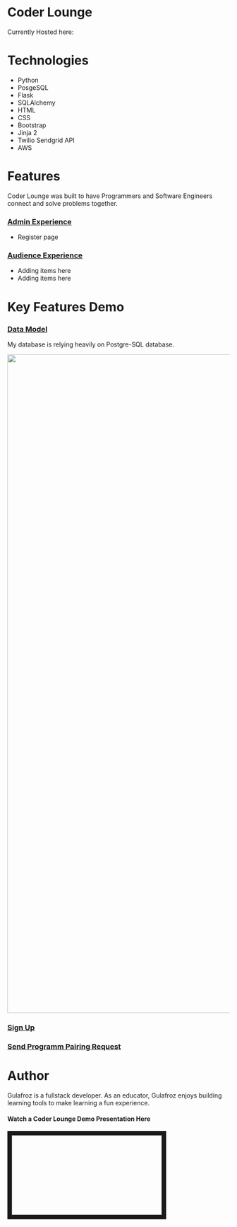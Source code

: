 

# Coder Lounge
Currently Hosted here:

# Technologies

- Python
- PosgeSQL
- Flask
- SQLAlchemy
- HTML
- CSS
- Bootstrap
- Jinja 2
- Twilio Sendgrid API
- AWS

# Features

Coder Lounge was built to have Programmers and Software Engineers connect and solve problems together.

### <ins>Admin Experience</ins>
- Register page



### <ins>Audience Experience</ins>
- Adding items here
- Adding items here

# Key Features Demo

### <ins>Data Model</ins>
My database is relying heavily on Postgre-SQL database.

<img width="1490" alt="" src="">


### <ins>Sign Up</ins>



### <ins>Send Programm Pairing Request</ins>


# Author
Gulafroz is a fullstack developer. As an educator, Gulafroz enjoys building learning tools to make learning a fun experience.

#### Watch a Coder Lounge Demo Presentation Here
<a href="" target="_blank"><img width="340" height="180" border="10"  alt="" /></a>
